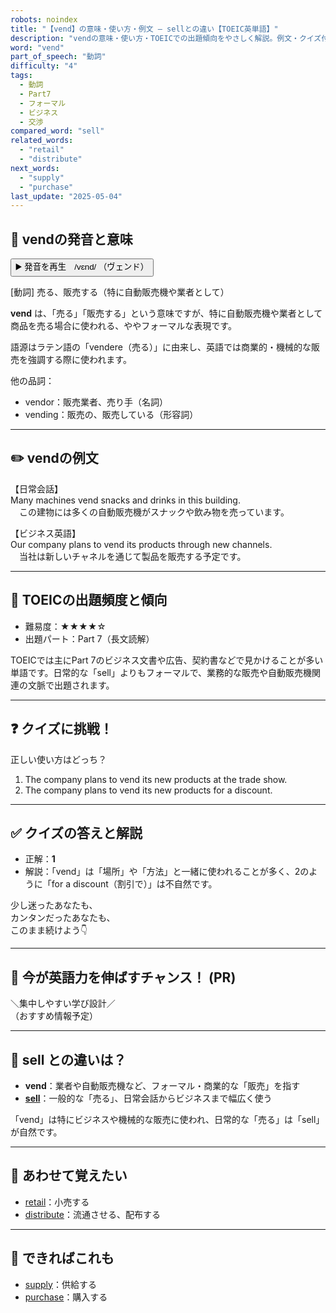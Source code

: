 ```yaml
---
robots: noindex
title: "【vend】の意味・使い方・例文 ― sellとの違い【TOEIC英単語】"
description: "vendの意味・使い方・TOEICでの出題傾向をやさしく解説。例文・クイズ付きでsellとの違いもわかりやすく学べます。"
word: "vend"
part_of_speech: "動詞"
difficulty: "4"
tags:
  - 動詞
  - Part7
  - フォーマル
  - ビジネス
  - 交渉
compared_word: "sell"
related_words:
  - "retail"
  - "distribute"
next_words:
  - "supply"
  - "purchase"
last_update: "2025-05-04"
---
```


## 🔰 vendの発音と意味

<button class="play-audio" onclick="playTTS('vend')">
  <span class="play-audio-main">
    ▶️ 発音を再生　/vɛnd/
  </span>
  <span class="play-audio-sub">
    （ヴェンド）
  </span>
</button>

[動詞] 売る、販売する（特に自動販売機や業者として）

**vend** は、「売る」「販売する」という意味ですが、特に自動販売機や業者として商品を売る場合に使われる、ややフォーマルな表現です。

語源はラテン語の「vendere（売る）」に由来し、英語では商業的・機械的な販売を強調する際に使われます。

他の品詞：  
- vendor：販売業者、売り手（名詞）
- vending：販売の、販売している（形容詞）

---

## ✏️ vendの例文

【日常会話】  
Many machines vend snacks and drinks in this building.  
　この建物には多くの自動販売機がスナックや飲み物を売っています。

【ビジネス英語】  
Our company plans to vend its products through new channels.  
　当社は新しいチャネルを通じて製品を販売する予定です。

---

## 🎯 TOEICの出題頻度と傾向

- 難易度：★★★★☆
- 出題パート：Part 7（長文読解）

TOEICでは主にPart 7のビジネス文書や広告、契約書などで見かけることが多い単語です。日常的な「sell」よりもフォーマルで、業務的な販売や自動販売機関連の文脈で出題されます。

---

## ❓ クイズに挑戦！

正しい使い方はどっち？

1. The company plans to vend its new products at the trade show.  
2. The company plans to vend its new products for a discount.

---

## ✅ クイズの答えと解説

- 正解：**1**
- 解説：「vend」は「場所」や「方法」と一緒に使われることが多く、2のように「for a discount（割引で）」は不自然です。

少し迷ったあなたも、  
カンタンだったあなたも、  
このまま続けよう👇️

---

## 🚀 今が英語力を伸ばすチャンス！ (PR)

<div class="info-center">
＼集中しやすい学び設計／<br>  
（おすすめ情報予定）
</div>

---

## 🤔  sell との違いは？

- **vend**：業者や自動販売機など、フォーマル・商業的な「販売」を指す
- **[sell](/word/sell/)**：一般的な「売る」、日常会話からビジネスまで幅広く使う

「vend」は特にビジネスや機械的な販売に使われ、日常的な「売る」は「sell」が自然です。

---

## 🧩 あわせて覚えたい

- [retail](/word/retail/)：小売する
- [distribute](/word/distribute/)：流通させる、配布する

---

## 📖 できればこれも

- [supply](/word/supply/)：供給する
- [purchase](/word/purchase/)：購入する

<!-- cvid: aid00_bid38 -->
